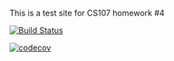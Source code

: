 This is a test site for CS107 homework #4

[![Build Status](https://travis-ci.org/mecunha/cs107test.svg?branch=master)](https://travis-ci.org/mecunha/cs107test)

[![codecov](https://codecov.io/gh/mecunha/cs107test/branch/master/graph/badge.svg?token=Ejz8rEvSDq)](https://codecov.io/gh/mecunha/cs207test)

